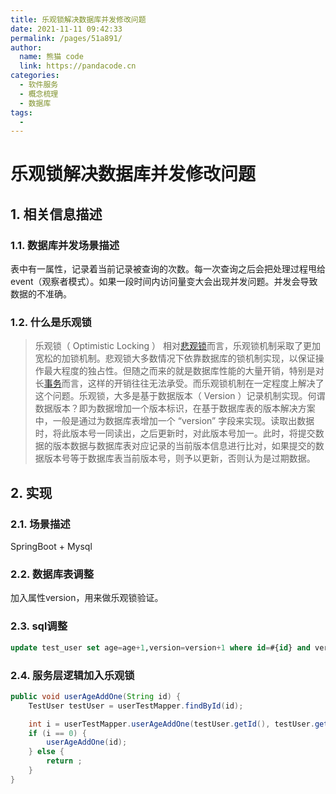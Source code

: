 ```yaml
---
title: 乐观锁解决数据库并发修改问题
date: 2021-11-11 09:42:33
permalink: /pages/51a891/
author: 
  name: 熊猫 code
  link: https://pandacode.cn
categories: 
  - 软件服务
  - 概念梳理
  - 数据库
tags: 
  - 
---
```


# 乐观锁解决数据库并发修改问题

## 1. 相关信息描述

### 1.1. 数据库并发场景描述

表中有一属性，记录着当前记录被查询的次数。每一次查询之后会把处理过程甩给event（观察者模式）。如果一段时间内访问量变大会出现并发问题。并发会导致数据的不准确。

### 1.2. 什么是乐观锁

> 乐观锁（ Optimistic Locking ） 相对[悲观锁](https://baike.baidu.com/item/悲观锁)而言，乐观锁机制采取了更加宽松的加锁机制。悲观锁大多数情况下依靠数据库的锁机制实现，以保证操作最大程度的独占性。但随之而来的就是数据库性能的大量开销，特别是对长[事务](https://baike.baidu.com/item/事务)而言，这样的开销往往无法承受。而乐观锁机制在一定程度上解决了这个问题。乐观锁，大多是基于数据版本（ Version ）记录机制实现。何谓数据版本？即为数据增加一个版本标识，在基于数据库表的版本解决方案中，一般是通过为数据库表增加一个 “version” 字段来实现。读取出数据时，将此版本号一同读出，之后更新时，对此版本号加一。此时，将提交数据的版本数据与数据库表对应记录的当前版本信息进行比对，如果提交的数据版本号等于数据库表当前版本号，则予以更新，否则认为是过期数据。

## 2. 实现

### 2.1.  场景描述

SpringBoot + Mysql

### 2.2. 数据库表调整

加入属性version，用来做乐观锁验证。

### 2.3. sql调整

```sql
update test_user set age=age+1,version=version+1 where id=#{id} and version=#{version};
```

### 2.4. 服务层逻辑加入乐观锁

```java
public void userAgeAddOne(String id) {
    TestUser testUser = userTestMapper.findById(id);

    int i = userTestMapper.userAgeAddOne(testUser.getId(), testUser.getVersion());
    if (i == 0) {
        userAgeAddOne(id);
    } else {
        return ;
    }
}
```

